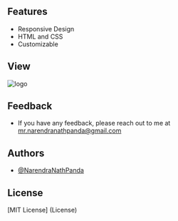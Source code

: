## Features
- Responsive Design
- HTML and CSS
- Customizable

## View
![logo](https://github.com/NarendraNathPanda/FRIEND-ZONE.github.io/blob/main/FriendZone.png)

## Feedback
- If you have any feedback, please reach out to me at mr.narendranathpanda@gmail.com

## Authors
- [@NarendraNathPanda](https://github.com/NarendraNathPanda)

## License
[MIT License] (License)
